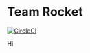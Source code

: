 # Team Rocket

[![CircleCI](https://circleci.com/gh/EoinDoherty/5828_Team1.svg?style=svg)](https://circleci.com/gh/EoinDoherty/5828_Team1)

Hi
